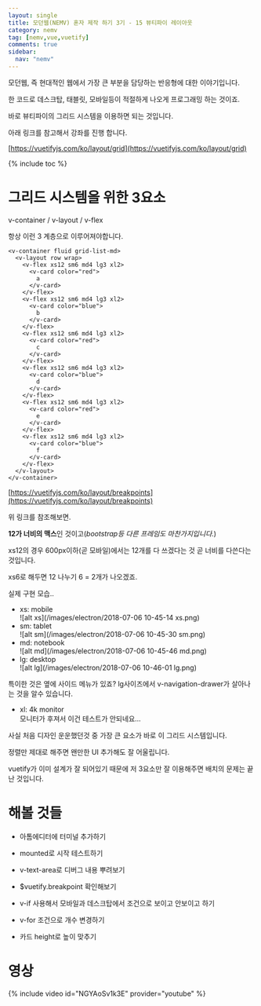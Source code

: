 ```yaml
---
layout: single
title: 모던웹(NEMV) 혼자 제작 하기 3기 - 15 뷰티파이 레이아웃
category: nemv
tag: [nemv,vue,vuetify]
comments: true
sidebar:
  nav: "nemv"
---
```


모던웹, 즉 현대적인 웹에서 가장 큰 부분을 담당하는 반응형에 대한 이야기입니다.

한 코드로 데스크탑, 태블릿, 모바일등이 적절하게 나오게 프로그래밍 하는 것이죠.

바로 뷰티파이의 그리드 시스템을 이용하면 되는 것입니다.

아래 링크를 참고해서 강좌를 진행 합니다.

[https://vuetifyjs.com/ko/layout/grid](https://vuetifyjs.com/ko/layout/grid)

{% include toc %}

# 그리드 시스템을 위한 3요소

v-container / v-layout / v-flex

항상 이런 3 계층으로 이루어져야합니다.


```vue
<v-container fluid grid-list-md>
  <v-layout row wrap>
    <v-flex xs12 sm6 md4 lg3 xl2>
      <v-card color="red">
        a
      </v-card>
    </v-flex>
    <v-flex xs12 sm6 md4 lg3 xl2>
      <v-card color="blue">
        b
      </v-card>
    </v-flex>
    <v-flex xs12 sm6 md4 lg3 xl2>
      <v-card color="red">
        c
      </v-card>
    </v-flex>
    <v-flex xs12 sm6 md4 lg3 xl2>
      <v-card color="blue">
        d
      </v-card>
    </v-flex>
    <v-flex xs12 sm6 md4 lg3 xl2>
      <v-card color="red">
        e
      </v-card>
    </v-flex>
    <v-flex xs12 sm6 md4 lg3 xl2>
      <v-card color="blue">
        f
      </v-card>
    </v-flex>
  </v-layout>
</v-container>
```


[https://vuetifyjs.com/ko/layout/breakpoints](https://vuetifyjs.com/ko/layout/breakpoints)

위 링크를 참조해보면.

**12가 너비의 맥스**인 것이고(_bootstrap등 다른 프레임도 마찬가지입니다._)

xs12의 경우 600px이하(곧 모바일)에서는 12개를 다 쓰겠다는 것 곧 너비를 다쓴다는 것입니다.

xs6로 해두면 12 나누기 6 = 2개가 나오겠죠.

실제 구현 모습..

- xs: mobile  
![alt xs](/images/electron/2018-07-06 10-45-14 xs.png)
- sm: tablet  
![alt sm](/images/electron/2018-07-06 10-45-30 sm.png)
- md: notebook  
![alt md](/images/electron/2018-07-06 10-45-46 md.png)
- lg: desktop  
![alt lg](/images/electron/2018-07-06 10-46-01 lg.png)

특이한 것은 옆에 사이드 메뉴가 있죠? lg사이즈에서 v-navigation-drawer가 살아나는 것을 알수 있습니다.
- xl: 4k monitor  
모니터가 후져서 이건 테스트가 안되네요...

사실 처음 디자인 운운했던것 중 가장 큰 요소가 바로 이 그리드 시스템입니다.

정렬만 제대로 해주면 왠만한 UI 추가해도 잘 어울립니다.

vuetify가 이미 설계가 잘 되어있기 때문에 저 3요소만 잘 이용해주면 배치의 문제는 끝난 것입니다.

# 해볼 것들

- 아톰에디터에 터미널 추가하기

- mounted로 시작 테스트하기

- v-text-area로 디버그 내용 뿌려보기

- $vuetify.breakpoint 확인해보기

- v-if 사용해서 모바일과 데스크탑에서 조건으로 보이고 안보이고 하기 

- v-for 조건으로 개수 변경하기

- 카드 height로 높이 맞추기

# 영상

{% include video id="NGYAoSv1k3E" provider="youtube" %}  



